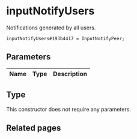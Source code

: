 # inputNotifyUsers
Notifications generated by all users.

```
inputNotifyUsers#193b4417 = InputNotifyPeer;
```

## Parameters
| Name | Type | Description |
| ---- | :----: | ----------- |


## Type
This constructor does not require any parameters.

## Related pages
